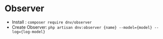 # Observer

- Install : `composer require dnv/observer`
- Create Observer: `php artisan dnv:observer {name} --model={model} --log={log-model}`
